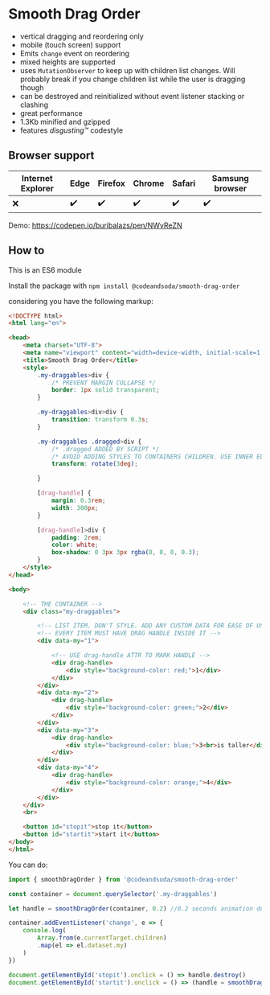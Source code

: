 # Smooth Drag Order

- vertical dragging and reordering only
- mobile (touch screen) support
- Emits `change` event on reordering
- mixed heights are supported
- uses `MutationObserver` to keep up with children list changes. Will probably break if you change children list while the user is dragging though
- can be destroyed and reinitialized without event listener stacking or clashing
- great performance
- 1.3Kb minified and gzipped
- features *disgusting™* codestyle

## Browser support

| Internet Explorer | Edge   | Firefox | Chrome | Safari | Samsung browser |
|-------------------|--------|---------|--------|--------|-----------------|
| ❌                |✔️      |✔️      |   ✔️   | ✔️     | ✔️             |

Demo: https://codepen.io/buribalazs/pen/NWvReZN

## How to

This is an ES6 module

Install the package with `npm install @codeandsoda/smooth-drag-order`

considering you have the following markup:
```html
<!DOCTYPE html>
<html lang="en">

<head>
    <meta charset="UTF-8">
    <meta name="viewport" content="width=device-width, initial-scale=1.0">
    <title>Smooth Drag Order</title>
    <style>
        .my-draggables>div {
            /* PREVENT MARGIN COLLAPSE */
            border: 1px solid transparent;
        }

        .my-draggables>div>div {
            transition: transform 0.3s;
        }

        .my-draggables .dragged>div {
            /* .dragged ADDED BY SCRIPT */
            /* AVOID ADDING STYLES TO CONTAINERS CHILDREN. USE INNER ELEMENTS INSTEAD */
            transform: rotate(3deg);

        }

        [drag-handle] {
            margin: 0.3rem;
            width: 300px;
        }

        [drag-handle]>div {
            padding: 2rem;
            color: white;
            box-shadow: 0 3px 3px rgba(0, 0, 0, 0.3);
        }
    </style>
</head>

<body>

    <!-- THE CONTAINER -->
    <div class="my-draggables">

        <!-- LIST ITEM. DON'T STYLE. ADD ANY CUSTOM DATA FOR EASE OF USE -->
        <!-- EVERY ITEM MUST HAVE DRAG HANDLE INSIDE IT -->
        <div data-my="1">

            <!-- USE drag-handle ATTR TO MARK HANDLE -->
            <div drag-handle>
                <div style="background-color: red;">1</div>
            </div>
        </div>
        <div data-my="2">
            <div drag-handle>
                <div style="background-color: green;">2</div>
            </div>
        </div>
        <div data-my="3">
            <div drag-handle>
                <div style="background-color: blue;">3<br>is taller</div>
            </div>
        </div>
        <div data-my="4">
            <div drag-handle>
                <div style="background-color: orange;">4</div>
            </div>
        </div>
    </div>
    <br>

    <button id="stopit">stop it</button>
    <button id="startit">start it</button>
</body>
</html>
```

You can do:
```javascript
import { smoothDragOrder } from '@codeandsoda/smooth-drag-order'

const container = document.querySelector('.my-draggables')

let handle = smoothDragOrder(container, 0.2) //0.2 seconds animation duration

container.addEventListener('change', e => {
    console.log(
        Array.from(e.currentTarget.children)
        .map(el => el.dataset.my)
    )
})

document.getElementById('stopit').onclick = () => handle.destroy()
document.getElementById('startit').onclick = () => (handle = smoothDragOrder(container, 0.2))
```
